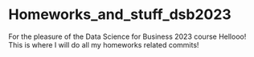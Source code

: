 # Homeworks_and_stuff_dsb2023
For the pleasure of the Data Science for Business 2023 course 
Hellooo! This is where I will do all my homeworks related commits! 
